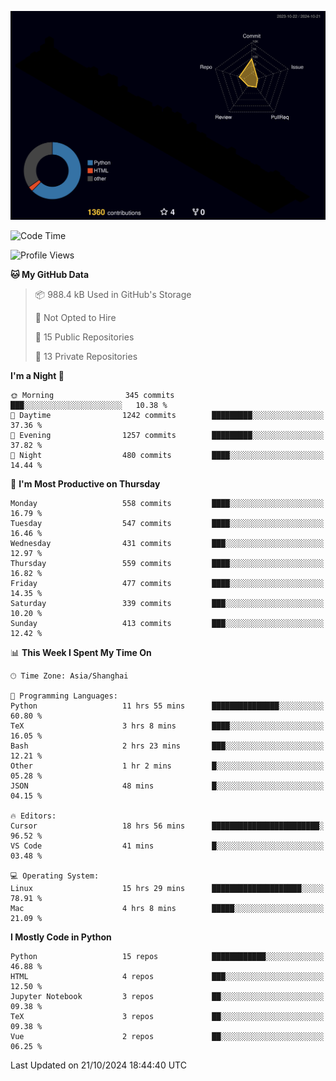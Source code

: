 <!--![](https://raw.githubusercontent.com/BorisYang326/BorisYang326/output/github-contribution-grid-snake-dark.svg) -->
![](./profile-3d-contrib/profile-night-rainbow.svg)
<!--START_SECTION:waka-->
![Code Time](http://img.shields.io/badge/Code%20Time-564%20hrs%2036%20mins-blue)

![Profile Views](http://img.shields.io/badge/Profile%20Views-1-blue)

**🐱 My GitHub Data** 

> 📦 988.4 kB Used in GitHub's Storage 
 > 
> 🚫 Not Opted to Hire
 > 
> 📜 15 Public Repositories 
 > 
> 🔑 13 Private Repositories 
 > 
**I'm a Night 🦉** 

```text
🌞 Morning                345 commits         ███░░░░░░░░░░░░░░░░░░░░░░   10.38 % 
🌆 Daytime                1242 commits        █████████░░░░░░░░░░░░░░░░   37.36 % 
🌃 Evening                1257 commits        █████████░░░░░░░░░░░░░░░░   37.82 % 
🌙 Night                  480 commits         ████░░░░░░░░░░░░░░░░░░░░░   14.44 % 
```
📅 **I'm Most Productive on Thursday** 

```text
Monday                   558 commits         ████░░░░░░░░░░░░░░░░░░░░░   16.79 % 
Tuesday                  547 commits         ████░░░░░░░░░░░░░░░░░░░░░   16.46 % 
Wednesday                431 commits         ███░░░░░░░░░░░░░░░░░░░░░░   12.97 % 
Thursday                 559 commits         ████░░░░░░░░░░░░░░░░░░░░░   16.82 % 
Friday                   477 commits         ████░░░░░░░░░░░░░░░░░░░░░   14.35 % 
Saturday                 339 commits         ███░░░░░░░░░░░░░░░░░░░░░░   10.20 % 
Sunday                   413 commits         ███░░░░░░░░░░░░░░░░░░░░░░   12.42 % 
```


📊 **This Week I Spent My Time On** 

```text
🕑︎ Time Zone: Asia/Shanghai

💬 Programming Languages: 
Python                   11 hrs 55 mins      ███████████████░░░░░░░░░░   60.80 % 
TeX                      3 hrs 8 mins        ████░░░░░░░░░░░░░░░░░░░░░   16.05 % 
Bash                     2 hrs 23 mins       ███░░░░░░░░░░░░░░░░░░░░░░   12.21 % 
Other                    1 hr 2 mins         █░░░░░░░░░░░░░░░░░░░░░░░░   05.28 % 
JSON                     48 mins             █░░░░░░░░░░░░░░░░░░░░░░░░   04.15 % 

🔥 Editors: 
Cursor                   18 hrs 56 mins      ████████████████████████░   96.52 % 
VS Code                  41 mins             █░░░░░░░░░░░░░░░░░░░░░░░░   03.48 % 

💻 Operating System: 
Linux                    15 hrs 29 mins      ████████████████████░░░░░   78.91 % 
Mac                      4 hrs 8 mins        █████░░░░░░░░░░░░░░░░░░░░   21.09 % 
```

**I Mostly Code in Python** 

```text
Python                   15 repos            ████████████░░░░░░░░░░░░░   46.88 % 
HTML                     4 repos             ███░░░░░░░░░░░░░░░░░░░░░░   12.50 % 
Jupyter Notebook         3 repos             ██░░░░░░░░░░░░░░░░░░░░░░░   09.38 % 
TeX                      3 repos             ██░░░░░░░░░░░░░░░░░░░░░░░   09.38 % 
Vue                      2 repos             ██░░░░░░░░░░░░░░░░░░░░░░░   06.25 % 
```




 Last Updated on 21/10/2024 18:44:40 UTC
<!--END_SECTION:waka-->
